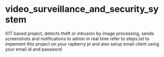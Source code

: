 # video_surveillance_and_security_system
IOT based project, detects theft or intrusion by image processing, sends screenshots and notifications to admin in real time
refer to steps.txt to impement this project on your rapberry pi and also setup email client using your email id and password
